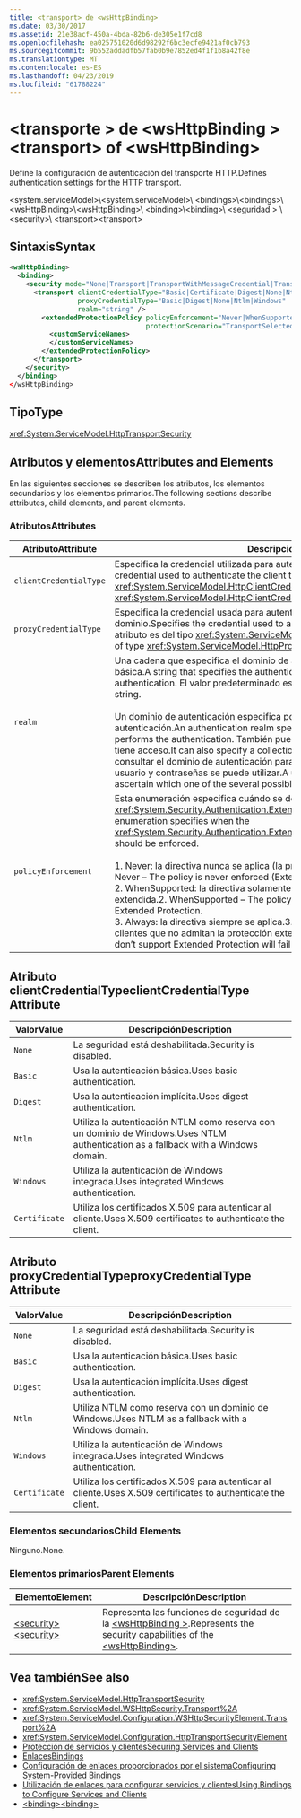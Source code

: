 ```yaml
---
title: <transport> de <wsHttpBinding>
ms.date: 03/30/2017
ms.assetid: 21e38acf-450a-4bda-82b6-de305e1f7cd8
ms.openlocfilehash: ea025751020d6d98292f6bc3ecfe9421af0cb793
ms.sourcegitcommit: 9b552addadfb57fab0b9e7852ed4f1f1b8a42f8e
ms.translationtype: MT
ms.contentlocale: es-ES
ms.lasthandoff: 04/23/2019
ms.locfileid: "61788224"
---
```

# <a name="transport-of-wshttpbinding"></a><span data-ttu-id="653b2-102">\<transporte > de \<wsHttpBinding ></span><span class="sxs-lookup"><span data-stu-id="653b2-102">\<transport> of \<wsHttpBinding></span></span>

<span data-ttu-id="653b2-103">Define la configuración de autenticación del transporte HTTP.</span><span class="sxs-lookup"><span data-stu-id="653b2-103">Defines authentication settings for the HTTP transport.</span></span>

<span data-ttu-id="653b2-104">\<system.serviceModel>\\</span><span class="sxs-lookup"><span data-stu-id="653b2-104">\<system.serviceModel>\\</span></span>
<span data-ttu-id="653b2-105">\<bindings>\\</span><span class="sxs-lookup"><span data-stu-id="653b2-105">\<bindings>\\</span></span>
<span data-ttu-id="653b2-106">\<wsHttpBinding>\\</span><span class="sxs-lookup"><span data-stu-id="653b2-106">\<wsHttpBinding>\\</span></span>
<span data-ttu-id="653b2-107">\<binding>\\</span><span class="sxs-lookup"><span data-stu-id="653b2-107">\<binding>\\</span></span>
<span data-ttu-id="653b2-108">\<seguridad > \\</span><span class="sxs-lookup"><span data-stu-id="653b2-108">\<security>\\</span></span>
<span data-ttu-id="653b2-109">\<transport></span><span class="sxs-lookup"><span data-stu-id="653b2-109">\<transport></span></span>

## <a name="syntax"></a><span data-ttu-id="653b2-110">Sintaxis</span><span class="sxs-lookup"><span data-stu-id="653b2-110">Syntax</span></span>

```xml
<wsHttpBinding>
  <binding>
    <security mode="None|Transport|TransportWithMessageCredential|TransportCredentialOnly">
      <transport clientCredentialType="Basic|Certificate|Digest|None|Ntlm|Windows"
                 proxyCredentialType="Basic|Digest|None|Ntlm|Windows"
                 realm="string" />
        <extendedProtectionPolicy policyEnforcement="Never|WhenSupported|Always"
                                  protectionScenario="TransportSelected|TrustedProxy">
          <customServiceNames>
          </customServiceNames>
        </extendedProtectionPolicy>
      </transport>
    </security>
  </binding>
</wsHttpBinding>
```

## <a name="type"></a><span data-ttu-id="653b2-111">Tipo</span><span class="sxs-lookup"><span data-stu-id="653b2-111">Type</span></span>

<xref:System.ServiceModel.HttpTransportSecurity>

## <a name="attributes-and-elements"></a><span data-ttu-id="653b2-112">Atributos y elementos</span><span class="sxs-lookup"><span data-stu-id="653b2-112">Attributes and Elements</span></span>

<span data-ttu-id="653b2-113">En las siguientes secciones se describen los atributos, los elementos secundarios y los elementos primarios.</span><span class="sxs-lookup"><span data-stu-id="653b2-113">The following sections describe attributes, child elements, and parent elements.</span></span>

### <a name="attributes"></a><span data-ttu-id="653b2-114">Atributos</span><span class="sxs-lookup"><span data-stu-id="653b2-114">Attributes</span></span>

|<span data-ttu-id="653b2-115">Atributo</span><span class="sxs-lookup"><span data-stu-id="653b2-115">Attribute</span></span>|<span data-ttu-id="653b2-116">Descripción</span><span class="sxs-lookup"><span data-stu-id="653b2-116">Description</span></span>|
|---------------|-----------------|
|`clientCredentialType`|<span data-ttu-id="653b2-117">Especifica la credencial utilizada para autenticar el cliente al servicio.</span><span class="sxs-lookup"><span data-stu-id="653b2-117">Specifies the credential used to authenticate the client to the service.</span></span> <span data-ttu-id="653b2-118">Este atributo es del tipo <xref:System.ServiceModel.HttpClientCredentialType>.</span><span class="sxs-lookup"><span data-stu-id="653b2-118">This attribute is of type <xref:System.ServiceModel.HttpClientCredentialType>.</span></span>|
|`proxyCredentialType`|<span data-ttu-id="653b2-119">Especifica la credencial usada para autenticar al cliente en un proxy del dominio.</span><span class="sxs-lookup"><span data-stu-id="653b2-119">Specifies the credential used to authenticate the client to a domain proxy.</span></span> <span data-ttu-id="653b2-120">Este atributo es del tipo <xref:System.ServiceModel.HttpProxyCredentialType>.</span><span class="sxs-lookup"><span data-stu-id="653b2-120">This attribute is of type <xref:System.ServiceModel.HttpProxyCredentialType>.</span></span>|
|`realm`|<span data-ttu-id="653b2-121">Una cadena que especifica el dominio de autenticación para autenticación implícita o básica.</span><span class="sxs-lookup"><span data-stu-id="653b2-121">A string that specifies the authentication realm for digest or basic authentication.</span></span> <span data-ttu-id="653b2-122">El valor predeterminado es una cadena vacía.</span><span class="sxs-lookup"><span data-stu-id="653b2-122">The default is an empty string.</span></span><br /><br /> <span data-ttu-id="653b2-123">Un dominio de autenticación especifica por lo menos el nombre del host que realiza la autenticación.</span><span class="sxs-lookup"><span data-stu-id="653b2-123">An authentication realm specifies at least the name of the host that performs the authentication.</span></span> <span data-ttu-id="653b2-124">También puede especificar una colección de usuarios que tiene acceso.</span><span class="sxs-lookup"><span data-stu-id="653b2-124">It can also specify a collection of users that has access.</span></span> <span data-ttu-id="653b2-125">Un usuario puede consultar el dominio de autenticación para determinar cuál de los posibles nombres de usuario y contraseñas se puede utilizar.</span><span class="sxs-lookup"><span data-stu-id="653b2-125">A user can query the authentication realm to ascertain which one of the several possible usernames and passwords can be used.</span></span>|
|`policyEnforcement`|<span data-ttu-id="653b2-126">Esta enumeración especifica cuándo se debe aplicar <xref:System.Security.Authentication.ExtendedProtection.ExtendedProtectionPolicy>.</span><span class="sxs-lookup"><span data-stu-id="653b2-126">This enumeration specifies when the <xref:System.Security.Authentication.ExtendedProtection.ExtendedProtectionPolicy> should be enforced.</span></span><br /><br /> <span data-ttu-id="653b2-127">1.  Never: la directiva nunca se aplica (la protección extendida está deshabilitada).</span><span class="sxs-lookup"><span data-stu-id="653b2-127">1.  Never – The policy is never enforced (Extended Protection is disabled).</span></span><br /><span data-ttu-id="653b2-128">2.  WhenSupported: la directiva solamente se aplica si el cliente admite la protección extendida.</span><span class="sxs-lookup"><span data-stu-id="653b2-128">2.  WhenSupported – The policy is enforced only if the client supports Extended Protection.</span></span><br /><span data-ttu-id="653b2-129">3.  Always: la directiva siempre se aplica.</span><span class="sxs-lookup"><span data-stu-id="653b2-129">3.  Always – The policy is always enforced.</span></span> <span data-ttu-id="653b2-130">Los clientes que no admitan la protección extendida no podrán autenticarse.</span><span class="sxs-lookup"><span data-stu-id="653b2-130">Clients which don’t support Extended Protection will fail to authenticate.</span></span>|

## <a name="clientcredentialtype-attribute"></a><span data-ttu-id="653b2-131">Atributo clientCredentialType</span><span class="sxs-lookup"><span data-stu-id="653b2-131">clientCredentialType Attribute</span></span>

|<span data-ttu-id="653b2-132">Valor</span><span class="sxs-lookup"><span data-stu-id="653b2-132">Value</span></span>|<span data-ttu-id="653b2-133">Descripción</span><span class="sxs-lookup"><span data-stu-id="653b2-133">Description</span></span>|
|-----------|-----------------|
|`None`|<span data-ttu-id="653b2-134">La seguridad está deshabilitada.</span><span class="sxs-lookup"><span data-stu-id="653b2-134">Security is disabled.</span></span>|
|`Basic`|<span data-ttu-id="653b2-135">Usa la autenticación básica.</span><span class="sxs-lookup"><span data-stu-id="653b2-135">Uses basic authentication.</span></span>|
|`Digest`|<span data-ttu-id="653b2-136">Usa la autenticación implícita.</span><span class="sxs-lookup"><span data-stu-id="653b2-136">Uses digest authentication.</span></span>|
|`Ntlm`|<span data-ttu-id="653b2-137">Utiliza la autenticación NTLM como reserva con un dominio de Windows.</span><span class="sxs-lookup"><span data-stu-id="653b2-137">Uses NTLM authentication as a fallback with a Windows domain.</span></span>|
|`Windows`|<span data-ttu-id="653b2-138">Utiliza la autenticación de Windows integrada.</span><span class="sxs-lookup"><span data-stu-id="653b2-138">Uses integrated Windows authentication.</span></span>|
|`Certificate`|<span data-ttu-id="653b2-139">Utiliza los certificados X.509 para autenticar al cliente.</span><span class="sxs-lookup"><span data-stu-id="653b2-139">Uses X.509 certificates to authenticate the client.</span></span>|

## <a name="proxycredentialtype-attribute"></a><span data-ttu-id="653b2-140">Atributo proxyCredentialType</span><span class="sxs-lookup"><span data-stu-id="653b2-140">proxyCredentialType Attribute</span></span>

|<span data-ttu-id="653b2-141">Valor</span><span class="sxs-lookup"><span data-stu-id="653b2-141">Value</span></span>|<span data-ttu-id="653b2-142">Descripción</span><span class="sxs-lookup"><span data-stu-id="653b2-142">Description</span></span>|
|-----------|-----------------|
|`None`|<span data-ttu-id="653b2-143">La seguridad está deshabilitada.</span><span class="sxs-lookup"><span data-stu-id="653b2-143">Security is disabled.</span></span>|
|`Basic`|<span data-ttu-id="653b2-144">Usa la autenticación básica.</span><span class="sxs-lookup"><span data-stu-id="653b2-144">Uses basic authentication.</span></span>|
|`Digest`|<span data-ttu-id="653b2-145">Usa la autenticación implícita.</span><span class="sxs-lookup"><span data-stu-id="653b2-145">Uses digest authentication.</span></span>|
|`Ntlm`|<span data-ttu-id="653b2-146">Utiliza NTLM como reserva con un dominio de Windows.</span><span class="sxs-lookup"><span data-stu-id="653b2-146">Uses NTLM as a fallback with a Windows domain.</span></span>|
|`Windows`|<span data-ttu-id="653b2-147">Utiliza la autenticación de Windows integrada.</span><span class="sxs-lookup"><span data-stu-id="653b2-147">Uses integrated Windows authentication.</span></span>|
|`Certificate`|<span data-ttu-id="653b2-148">Utiliza los certificados X.509 para autenticar al cliente.</span><span class="sxs-lookup"><span data-stu-id="653b2-148">Uses X.509 certificates to authenticate the client.</span></span>|

### <a name="child-elements"></a><span data-ttu-id="653b2-149">Elementos secundarios</span><span class="sxs-lookup"><span data-stu-id="653b2-149">Child Elements</span></span>

<span data-ttu-id="653b2-150">Ninguno.</span><span class="sxs-lookup"><span data-stu-id="653b2-150">None.</span></span>

### <a name="parent-elements"></a><span data-ttu-id="653b2-151">Elementos primarios</span><span class="sxs-lookup"><span data-stu-id="653b2-151">Parent Elements</span></span>

|<span data-ttu-id="653b2-152">Elemento</span><span class="sxs-lookup"><span data-stu-id="653b2-152">Element</span></span>|<span data-ttu-id="653b2-153">Descripción</span><span class="sxs-lookup"><span data-stu-id="653b2-153">Description</span></span>|
|-------------|-----------------|
|[<span data-ttu-id="653b2-154">\<security></span><span class="sxs-lookup"><span data-stu-id="653b2-154">\<security></span></span>](../../../../../docs/framework/configure-apps/file-schema/wcf/security-of-wshttpbinding.md)|<span data-ttu-id="653b2-155">Representa las funciones de seguridad de la [ \<wsHttpBinding >](../../../../../docs/framework/configure-apps/file-schema/wcf/wshttpbinding.md).</span><span class="sxs-lookup"><span data-stu-id="653b2-155">Represents the security capabilities of the [\<wsHttpBinding>](../../../../../docs/framework/configure-apps/file-schema/wcf/wshttpbinding.md).</span></span>|

## <a name="see-also"></a><span data-ttu-id="653b2-156">Vea también</span><span class="sxs-lookup"><span data-stu-id="653b2-156">See also</span></span>

- <xref:System.ServiceModel.HttpTransportSecurity>
- <xref:System.ServiceModel.WSHttpSecurity.Transport%2A>
- <xref:System.ServiceModel.Configuration.WSHttpSecurityElement.Transport%2A>
- <xref:System.ServiceModel.Configuration.HttpTransportSecurityElement>
- [<span data-ttu-id="653b2-157">Protección de servicios y clientes</span><span class="sxs-lookup"><span data-stu-id="653b2-157">Securing Services and Clients</span></span>](../../../../../docs/framework/wcf/feature-details/securing-services-and-clients.md)
- [<span data-ttu-id="653b2-158">Enlaces</span><span class="sxs-lookup"><span data-stu-id="653b2-158">Bindings</span></span>](../../../../../docs/framework/wcf/bindings.md)
- [<span data-ttu-id="653b2-159">Configuración de enlaces proporcionados por el sistema</span><span class="sxs-lookup"><span data-stu-id="653b2-159">Configuring System-Provided Bindings</span></span>](../../../../../docs/framework/wcf/feature-details/configuring-system-provided-bindings.md)
- [<span data-ttu-id="653b2-160">Utilización de enlaces para configurar servicios y clientes</span><span class="sxs-lookup"><span data-stu-id="653b2-160">Using Bindings to Configure Services and Clients</span></span>](../../../../../docs/framework/wcf/using-bindings-to-configure-services-and-clients.md)
- [<span data-ttu-id="653b2-161">\<binding></span><span class="sxs-lookup"><span data-stu-id="653b2-161">\<binding></span></span>](../../../../../docs/framework/misc/binding.md)
